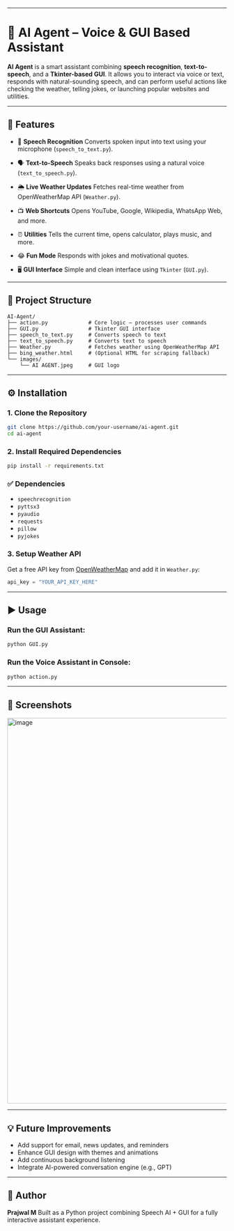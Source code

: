 
---

# 🧠 AI Agent – Voice & GUI Based Assistant

**AI Agent** is a smart assistant combining **speech recognition**, **text-to-speech**, and a **Tkinter-based GUI**. It allows you to interact via voice or text, responds with natural-sounding speech, and can perform useful actions like checking the weather, telling jokes, or launching popular websites and utilities.

---

## 🚀 Features

* 🎤 **Speech Recognition**
  Converts spoken input into text using your microphone (`speech_to_text.py`).

* 🗣 **Text-to-Speech**
  Speaks back responses using a natural voice (`text_to_speech.py`).

* 🌦 **Live Weather Updates**
  Fetches real-time weather from OpenWeatherMap API (`Weather.py`).

* 📺 **Web Shortcuts**
  Opens YouTube, Google, Wikipedia, WhatsApp Web, and more.

* ⏰ **Utilities**
  Tells the current time, opens calculator, plays music, and more.

* 😂 **Fun Mode**
  Responds with jokes and motivational quotes.

* 🖥 **GUI Interface**
  Simple and clean interface using `Tkinter` (`GUI.py`).

---

## 📂 Project Structure

```
AI-Agent/
├── action.py             # Core logic – processes user commands
├── GUI.py                # Tkinter GUI interface
├── speech_to_text.py     # Converts speech to text
├── text_to_speech.py     # Converts text to speech
├── Weather.py            # Fetches weather using OpenWeatherMap API
├── bing_weather.html     # (Optional HTML for scraping fallback)
└── images/
    └── AI AGENT.jpeg     # GUI logo
```

---

## ⚙ Installation

### 1. Clone the Repository

```bash
git clone https://github.com/your-username/ai-agent.git
cd ai-agent
```

### 2. Install Required Dependencies

```bash
pip install -r requirements.txt
```

### ✅ Dependencies

* `speechrecognition`
* `pyttsx3`
* `pyaudio`
* `requests`
* `pillow`
* `pyjokes`

### 3. Setup Weather API

Get a free API key from [OpenWeatherMap](https://openweathermap.org/api) and add it in `Weather.py`:

```python
api_key = "YOUR_API_KEY_HERE"
```

---

## ▶️ Usage

### Run the GUI Assistant:

```bash
python GUI.py
```

### Run the Voice Assistant in Console:

```bash
python action.py
```

---

## 📸 Screenshots
> 
<img width="690" height="886" alt="image" src="https://github.com/user-attachments/assets/16b2171f-0294-4575-a331-25bbd07d9b27" />


---

## 💡 Future Improvements

* Add support for email, news updates, and reminders
* Enhance GUI design with themes and animations
* Add continuous background listening
* Integrate AI-powered conversation engine (e.g., GPT)

---

## 👤 Author

**Prajwal M**
Built as a Python project combining Speech AI + GUI for a fully interactive assistant experience.


